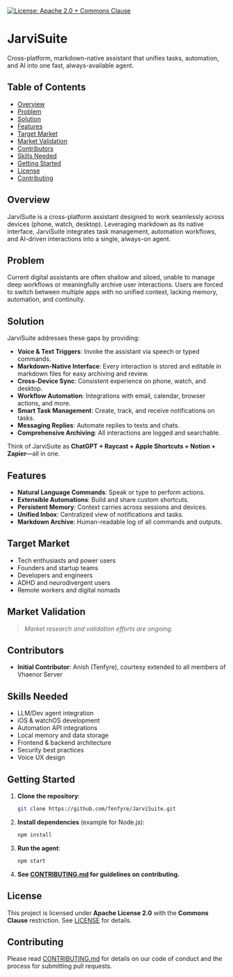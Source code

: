 [![License: Apache 2.0 + Commons Clause](https://img.shields.io/badge/License-Apache%202.0%20%2B%20Commons%20Clause-blue.svg)](LICENSE)

# JarviSuite

Cross-platform, markdown-native assistant that unifies tasks, automation, and AI into one fast, always-available agent.

## Table of Contents

* [Overview](#overview)
* [Problem](#problem)
* [Solution](#solution)
* [Features](#features)
* [Target Market](#target-market)
* [Market Validation](#market-validation)
* [Contributors](#contributors)
* [Skills Needed](#skills-needed)
* [Getting Started](#getting-started)
* [License](#license)
* [Contributing](#contributing)

## Overview

JarviSuite is a cross-platform assistant designed to work seamlessly across devices (phone, watch, desktop). Leveraging markdown as its native interface, JarviSuite integrates task management, automation workflows, and AI-driven interactions into a single, always-on agent.

## Problem

Current digital assistants are often shallow and siloed, unable to manage deep workflows or meaningfully archive user interactions. Users are forced to switch between multiple apps with no unified context, lacking memory, automation, and continuity.

## Solution

JarviSuite addresses these gaps by providing:

* **Voice & Text Triggers**: Invoke the assistant via speech or typed commands.
* **Markdown-Native Interface**: Every interaction is stored and editable in markdown files for easy archiving and review.
* **Cross-Device Sync**: Consistent experience on phone, watch, and desktop.
* **Workflow Automation**: Integrations with email, calendar, browser actions, and more.
* **Smart Task Management**: Create, track, and receive notifications on tasks.
* **Messaging Replies**: Automate replies to texts and chats.
* **Comprehensive Archiving**: All interactions are logged and searchable.

Think of JarviSuite as **ChatGPT + Raycast + Apple Shortcuts + Notion + Zapier**—all in one.

## Features

* **Natural Language Commands**: Speak or type to perform actions.
* **Extensible Automations**: Build and share custom shortcuts.
* **Persistent Memory**: Context carries across sessions and devices.
* **Unified Inbox**: Centralized view of notifications and tasks.
* **Markdown Archive**: Human-readable log of all commands and outputs.

## Target Market

* Tech enthusiasts and power users
* Founders and startup teams
* Developers and engineers
* ADHD and neurodivergent users
* Remote workers and digital nomads

## Market Validation

> *Market research and validation efforts are ongoing.*

## Contributors

* **Initial Contributor**: Anish (Tenfyre), courtesy extended to all members of Vhaenor Server

## Skills Needed

* LLM/Dev agent integration
* iOS & watchOS development
* Automation API integrations
* Local memory and data storage
* Frontend & backend architecture
* Security best practices
* Voice UX design

## Getting Started

1. **Clone the repository**:

   ```bash
   git clone https://github.com/Tenfyre/JarviSuite.git
   ```
2. **Install dependencies** (example for Node.js):

   ```bash
   npm install
   ```
3. **Run the agent**:

   ```bash
   npm start
   ```
4. **See [CONTRIBUTING.md](CONTRIBUTING.md) for guidelines on contributing.**

## License

This project is licensed under **Apache License 2.0** with the **Commons Clause** restriction. See [LICENSE](LICENSE) for details.

## Contributing

Please read [CONTRIBUTING.md](CONTRIBUTING.md) for details on our code of conduct and the process for submitting pull requests.
